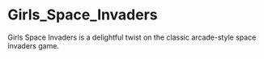 # Girls_Space_Invaders
Girls Space Invaders is a delightful twist on the classic arcade-style space invaders game. 
